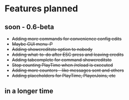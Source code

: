 # Features planned

## soon - 0.6-beta
* ~~Adding more commands for convenience config edits~~
* ~~Maybe GUI menu :P~~
* ~~Adding showcreditsto option to nobody~~
* ~~Adding what-to-do after ESC press and leaving credits~~
* ~~Adding tabcomplete for command showcreditsto~~
* ~~Stop counting PlayTime when /reload is executed~~
* ~~Adding more counters - like messages sent and others~~
* ~~Adding placeholders for PlayTime, PlayerJoins, etc~~

## in a longer time
